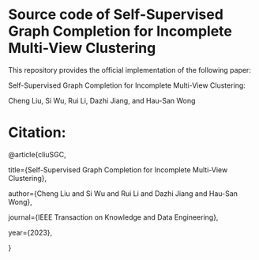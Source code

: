 # Source code of Self-Supervised Graph Completion for Incomplete Multi-View Clustering
This repository provides the official implementation of the following paper:

Self-Supervised Graph Completion for Incomplete Multi-View Clustering:

Cheng Liu, Si Wu, Rui Li, Dazhi Jiang, and Hau-San Wong

# Citation:

@article{cliuSGC,

  title={Self-Supervised Graph Completion for Incomplete Multi-View Clustering},
  
  author={Cheng Liu and Si Wu and Rui Li and Dazhi Jiang and Hau-San Wong},
  
  journal={IEEE Transaction on Knowledge and Data Engineering},
  
  year={2023},
  
}
